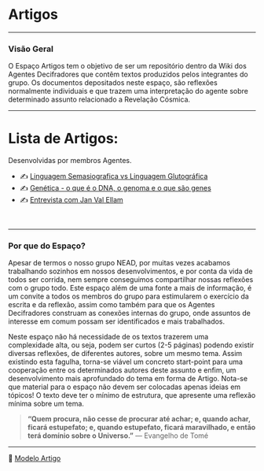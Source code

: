 # Artigos

---
### Visão Geral

O Espaço Artigos tem o objetivo de ser um repositório dentro da Wiki dos Agentes Decifradores que contêm textos produzidos pelos integrantes do grupo. Os documentos depositados neste espaço, são reflexões normalmente individuais e que trazem uma interpretação do agente sobre determinado assunto relacionado a Revelação Cósmica.

---
# Lista de Artigos:
Desenvolvidas por membros Agentes.
- ✍️ [Linguagem Semasiografica vs Linguagem Glutográfica](Linguagem%20Semasiografica%20vs%20Linguagem%20Glutográfica.md)  
- ✍️ [Genética - o que é o DNA, o genoma e o que são genes](Genética%20-%20o%20que%20é%20o%20DNA,%20o%20genoma%20e%20o%20que%20são%20genes.md)  
- ✍️ [Entrevista com Jan Val Ellam](Entrevista%20com%20Jan%20Val%20Ellam.md)  
</BR>

---
### Por que do Espaço?

Apesar de termos o nosso grupo NEAD, por muitas vezes acabamos trabalhando sozinhos em nossos desenvolvimentos, e por conta da vida de todos ser corrida, nem sempre conseguimos compartilhar nossas reflexões com o grupo todo. Este espaço além de uma fonte a mais de informação, é um convite a todos os membros do grupo para estimularem o exercício da escrita e da reflexão, assim como também para que os Agentes Decifradores construam as conexões internas do grupo, onde assuntos de interesse em comum possam ser identificados e mais trabalhados.

Neste espaço não há necessidade de os textos trazerem uma complexidade alta, ou seja, podem ser curtos (2-5 páginas) podendo existir diversas reflexões, de diferentes autores, sobre um mesmo tema. Assim existindo esta fagulha, torna-se viável um concreto start-point para uma cooperação entre os determinados autores deste assunto e enfim, um desenvolvimento mais aprofundado do tema em forma de Artigo. Nota-se que material para o espaço não devem ser colocadas apenas ideias em tópicos! O texto deve ter o mínimo de estrutura, que apresente uma reflexão mínima sobre um tema.

> **“Quem procura, não cesse de procurar até achar; e, quando achar, ficará estupefato; e, quando estupefato, ficará maravilhado, e então terá domínio sobre o Universo.”**
> — Evangelho de Tomé

---
🎫 [Modelo Artigo](Modelo%20Artigo.md)  